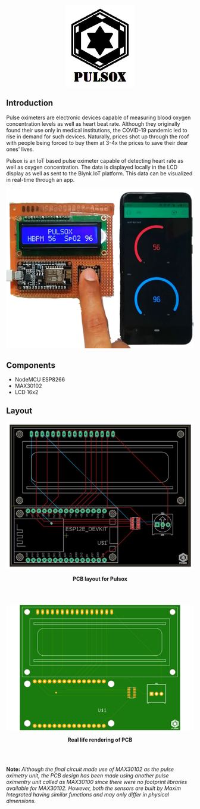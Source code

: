<p align="center">
  <img src="Assets/logo.bmp">
  </p>
<h2>Introduction</h2>

<p> Pulse oximeters are electronic devices capable of measuring blood oxygen concentration levels as well as heart beat rate. Although they originally found their use only in medical institutions, the COVID-19 pandemic led to rise in demand for such devices. Naturally, prices shot up through the roof with people being forced to buy them at 3-4x the prices to save their dear ones' lives. </p>
<p> Pulsox is an IoT based pulse oximeter capable of detecting heart rate as well as oxygen concentration. The data is displayed locally in the LCD display as well as sent to the Blynk IoT platform. This data can be visualized in real-time through an app. 
  </p>
  
  
<p align="center"><img src="Assets/Test run B.png"></p>
  
<h2>Components</h2>


<ul>
  <li>NodeMCU ESP8266</li>
  <li>MAX30102</li>
  <li>LCD 16x2</li>
  </ul>
  
<h2>Layout</h2>

<p align="center">
<img src="Assets/PCB_A.JPG">
  </p>
  <p align="center">
  <b>PCB layout for Pulsox</b>
</p>

<br>
<br>

<p align="center">
<img src="Assets/PCB_B.png" length="1200" width="800"></p>
<p align="center">
  <b>Real life rendering of PCB</b>
  </p>
  
  <br>
  <br>
  
<p><b>Note:</b> <i> Although the final circuit made use of MAX30102 as the pulse oximetry unit, the PCB design has been made using another pulse oximentry unit called as MAX30100 since there were no footprint libraries available for MAX30102. However, both the sensors are built by Maxim Integrated having similar functions and may only differ in physical dimensions.</i></p>
